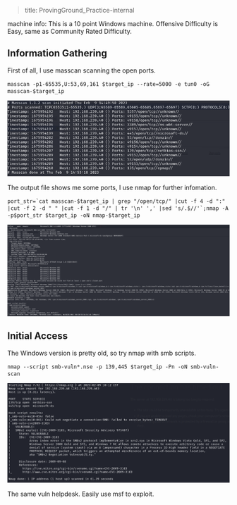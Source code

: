 > title: ProvingGround_Practice-internal

machine info: This is a 10 point Windows machine. Offensive Difficulty is Easy, same as Community Rated Difficulty.

## Information Gathering

First of all, I use masscan scanning the open ports.

```
masscan -p1-65535,U:53,69,161 $target_ip --rate=5000 -e tun0 -oG masscan-$target_ip
```

![image-20230209225632369](https://raw.githubusercontent.com/lant34m/pic/main/img/image-20230209225632369.png)

The output file shows me some ports, I use nmap for further infomation.

```
port_str=`cat masscan-$target_ip | grep "/open/tcp/" |cut -f 4 -d ":" |cut -f 2 -d " " |cut -f 1 -d "/" | tr '\n' ',' |sed 's/.$//'`;nmap -A -p$port_str $target_ip -oN nmap-$target_ip
```

![image-20230209231001106](https://raw.githubusercontent.com/lant34m/pic/main/img/image-20230209231001106.png)

## Initial Access

The Windows version is pretty old, so try nmap with smb scripts.

```
nmap --script smb-vuln*.nse -p 139,445 $target_ip -Pn -oN smb-vuln-scan
```

![image-20230209231400523](https://raw.githubusercontent.com/lant34m/pic/main/img/image-20230209231400523.png)

The same vuln helpdesk. Easily use msf to exploit.
